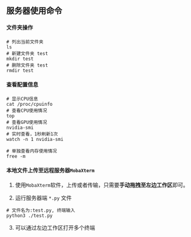 ## 服务器使用命令

#### 文件夹操作

```shell
# 列出当前文件夹
ls
# 新建文件夹 test
mkdir test
# 删除文件夹 test
rmdir test
```

#### 查看配置信息

```shell
# 显示CPU信息
cat /proc/cpuinfo
# 查看CPU使用情况
top
# 查看GPU使用情况
nvidia-smi
# 实时查看，1秒刷新1次
watch -n 1 nvidia-smi

# 单独查看内存使用情况
free -m
```

#### 本地文件上传至远程服务器`MobaXterm`

1. 使用`MobaXterm`软件，上传或者传输，只需要**手动拖拽至左边工作区**即可。

2. 运行服务器端 `*.py` 文件

```shell
# 文件名为:test.py, 终端输入
python3 ./test.py
```

3. 可以通过左边工作区打开多个终端